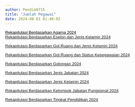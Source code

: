 ```yaml
---
author: Pendim0715
title: "Jumlah Pegawai"
date: 2024-08-01 01:40:02
---
```


<p style="margin: 0cm; font-variant-ligatures: normal; font-variant-caps: normal; orphans: 2; text-align: start; widows: 2; -webkit-text-stroke-width: 0px; text-decoration-thickness: initial; text-decoration-style: initial; text-decoration-color: initial; word-spacing: 0px;"><span style="font-size: 10pt; font-family: arial, helvetica, sans-serif;"><a href="https://drive.google.com/file/d/1f-WKWV-53YyW7Z7h_zKveFkV3cDDDjfd/preview"><span style="color: black;"><span style="vertical-align: inherit;"><span style="vertical-align: inherit;">Rekapitulasi Berdasarkan Agama 2024</span></span></span></a></span><span style="font-size: 10pt; font-family: arial, helvetica, sans-serif;"></span></p>

<p style="margin: 0cm; font-variant-ligatures: normal; font-variant-caps: normal; orphans: 2; text-align: start; widows: 2; -webkit-text-stroke-width: 0px; text-decoration-thickness: initial; text-decoration-style: initial; text-decoration-color: initial; word-spacing: 0px;"><span style="font-size: 10pt; font-family: arial, helvetica, sans-serif;"></span></p>

<p style="margin: 0cm; font-variant-ligatures: normal; font-variant-caps: normal; orphans: 2; text-align: start; widows: 2; -webkit-text-stroke-width: 0px; text-decoration-thickness: initial; text-decoration-style: initial; text-decoration-color: initial; word-spacing: 0px;"><span style="font-family: arial, helvetica, sans-serif; color: black; font-size: 10pt;"><a href="https://drive.google.com/file/d/1gta5XxIkgUmXo0uj1GISC7ZTVVdmCbos/preview"><span style="vertical-align: inherit;"><span style="vertical-align: inherit;">Rekapitulasi Berdasarkan Eselon dan Jenis Kelamin 2024</span></span></a></span></p>

<p><span style="font-size: 10pt; font-family: arial, helvetica, sans-serif;"> </span></p>

<p style="margin: 0cm; font-variant-ligatures: normal; font-variant-caps: normal; orphans: 2; text-align: start; widows: 2; -webkit-text-stroke-width: 0px; text-decoration-thickness: initial; text-decoration-style: initial; text-decoration-color: initial; word-spacing: 0px;"><span style="font-family: arial, helvetica, sans-serif; color: black; font-size: 10pt;"><a href="https://drive.google.com/file/d/1n-2qKPeOclFbgaDpmXQFZKfCTBv-u516/preview"><span style="vertical-align: inherit;"><span style="vertical-align: inherit;">Rekapitulasi Berdasarkan Gol.Ruang dan Jenis Kelamin 2024</span></span></a></span></p>

<p><span style="font-size: 10pt; font-family: arial, helvetica, sans-serif;"> </span></p>

<p style="margin: 0cm; font-variant-ligatures: normal; font-variant-caps: normal; orphans: 2; text-align: start; widows: 2; -webkit-text-stroke-width: 0px; text-decoration-thickness: initial; text-decoration-style: initial; text-decoration-color: initial; word-spacing: 0px;"><span style="font-family: arial, helvetica, sans-serif; color: black; font-size: 10pt;"><a href="https://drive.google.com/file/d/1_nV2ZRGzY9SgYK05eTJYlmosya4X_yI4/preview"><span style="vertical-align: inherit;"><span style="vertical-align: inherit;">Rekapitulasi Berdasarkan Gol.Ruang dan Status Kepegawaian 2024</span></span></a></span></p>

<p><span style="font-size: 10pt; font-family: arial, helvetica, sans-serif;"> </span></p>

<p style="margin: 0cm; font-variant-ligatures: normal; font-variant-caps: normal; orphans: 2; text-align: start; widows: 2; -webkit-text-stroke-width: 0px; text-decoration-thickness: initial; text-decoration-style: initial; text-decoration-color: initial; word-spacing: 0px;"><span style="font-family: arial, helvetica, sans-serif; color: black; font-size: 10pt;"><a href="https://drive.google.com/file/d/1MZpE7OSvNzxBKbOAVPgcO6ED9XJKFJPE/preview"><span style="vertical-align: inherit;"><span style="vertical-align: inherit;">Rekapitulasi Berdasarkan Golongan 2024</span></span></a></span></p>

<p><span style="font-size: 10pt; font-family: arial, helvetica, sans-serif;"> </span></p>

<p style="margin: 0cm; font-variant-ligatures: normal; font-variant-caps: normal; orphans: 2; text-align: start; widows: 2; -webkit-text-stroke-width: 0px; text-decoration-thickness: initial; text-decoration-style: initial; text-decoration-color: initial; word-spacing: 0px;"><span style="font-family: arial, helvetica, sans-serif; color: black; font-size: 10pt;"><a href="https://drive.google.com/file/d/1veJmu_FYLGwTIUXwBdVaY1FvVMFKfKY2/preview"><span style="vertical-align: inherit;"><span style="vertical-align: inherit;">Rekapitulasi Berdasarkan Jenis Jabatan 2024</span></span></a></span></p>

<p><span style="font-size: 10pt; font-family: arial, helvetica, sans-serif;"> </span></p>

<p style="margin: 0cm; font-variant-ligatures: normal; font-variant-caps: normal; orphans: 2; text-align: start; widows: 2; -webkit-text-stroke-width: 0px; text-decoration-thickness: initial; text-decoration-style: initial; text-decoration-color: initial; word-spacing: 0px;"><span style="font-family: arial, helvetica, sans-serif; color: black; font-size: 10pt;"><a href="https://drive.google.com/file/d/1zA6IMVen_BdbgY6A8VGvk5UDdox2JDIb/preview"><span style="vertical-align: inherit;"><span style="vertical-align: inherit;">Rekapitulasi Berdasarkan Jenis Kelamin 2024</span></span></a></span></p>

<p><span style="font-size: 10pt; font-family: arial, helvetica, sans-serif;"> </span></p>

<p style="margin: 0cm; font-variant-ligatures: normal; font-variant-caps: normal; orphans: 2; text-align: start; widows: 2; -webkit-text-stroke-width: 0px; text-decoration-thickness: initial; text-decoration-style: initial; text-decoration-color: initial; word-spacing: 0px;"><span style="font-family: arial, helvetica, sans-serif; color: black; font-size: 10pt;"><a href="https://drive.google.com/file/d/1R-RDnK__Y9M2US3-WdaCnBPR5jpgYZ9A/preview"><span style="vertical-align: inherit;"><span style="vertical-align: inherit;">Rekapitulasi Berdasarkan Kelompok Jabatan Fungsional 2024</span></span></a></span></p>

<p><span style="font-size: 10pt; font-family: arial, helvetica, sans-serif;"> </span></p>

<p style="margin: 0cm; font-variant-ligatures: normal; font-variant-caps: normal; orphans: 2; text-align: start; widows: 2; -webkit-text-stroke-width: 0px; text-decoration-thickness: initial; text-decoration-style: initial; text-decoration-color: initial; word-spacing: 0px;"><span style="font-family: arial, helvetica, sans-serif; color: black; font-size: 10pt;"><a href="https://drive.google.com/file/d/1jzjLx5xu-WTuWr_tGwI-wzWPzUApuh3q/preview"><span style="vertical-align: inherit;"><span style="vertical-align: inherit;">Rekapitulasi Berdasarkan Tingkat Pendidikan 2024</span></span></a></span></p>
